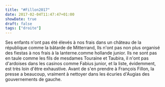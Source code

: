 ```yaml
---
title: "#Fillon2017"
date: 2017-02-04T11:47:47+01:00
showDate: true
draft: false
tags: ["droite"]
---
```


Ses enfants n'ont pas été élevés à nos frais dans un château de la république comme la bâtarde de Mitterrand, Ils n'ont pas non plus organisé des fiestas à nos frais à la lanterne.comme hollande junior. Ils ne sont pas en taule comme les fils de mesdames Touraine et Taubira, il n'ont pas d'ardoises dans les casinos comme Fabius junior, et la liste, évidemment, est très loin d'être exhaustive.   Avant de s'en prendre à François Fillon, la presse a beaucoup, vraiment à nettoyer dans les écuries d'Augias des gouvernements de gauche.